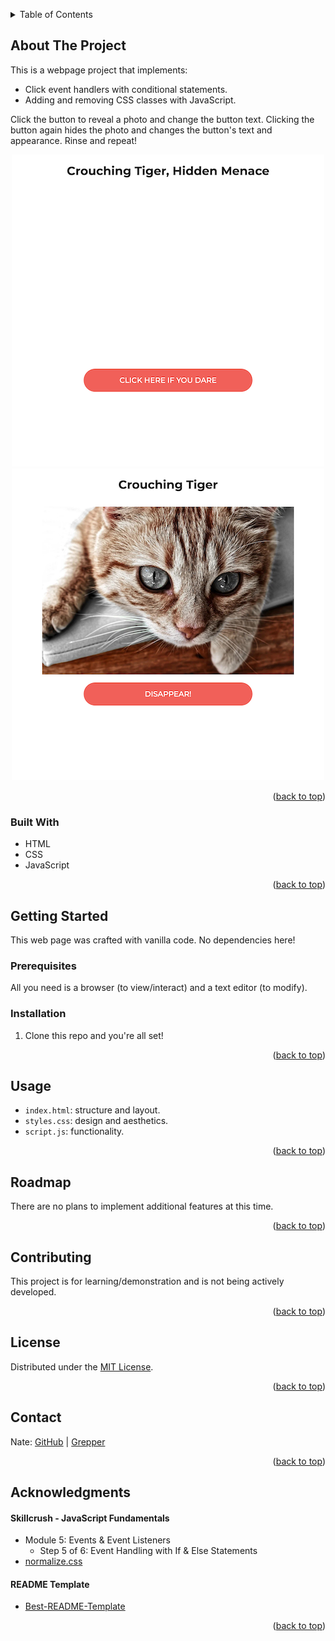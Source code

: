 <a id="readme-top"></a>

<!-- TABLE OF CONTENTS -->
<details>
  <summary>Table of Contents</summary>
  <ol>
    <li>
      <a href="#about-the-project">About The Project</a>
      <ul>
        <li><a href="#built-with">Built With</a></li>
      </ul>
    </li>
    <li>
      <a href="#getting-started">Getting Started</a>
      <ul>
        <li><a href="#prerequisites">Prerequisites</a></li>
        <li><a href="#installation">Installation</a></li>
      </ul>
    </li>
    <li><a href="#usage">Usage</a></li>
    <li><a href="#roadmap">Roadmap</a></li>
    <li><a href="#contributing">Contributing</a></li>
    <li><a href="#license">License</a></li>
    <li><a href="#contact">Contact</a></li>
    <li><a href="#acknowledgments">Acknowledgments</a></li>
  </ol>
</details>

<!-- ABOUT THE PROJECT -->

## About The Project

This is a webpage project that implements:

-   Click event handlers with conditional statements.
-   Adding and removing CSS classes with JavaScript.

Click the button to reveal a photo and change the button text. Clicking the button again hides the photo and changes the button's text and appearance. Rinse and repeat!

<div align="center">

![screenshot1](screenshots/screenshot1.png "before")
![screenshot2](screenshots/screenshot2.png "after")

</div>

<p align="right">(<a href="#readme-top">back to top</a>)</p>

### Built With

-   HTML
-   CSS
-   JavaScript

<p align="right">(<a href="#readme-top">back to top</a>)</p>

<!-- GETTING STARTED -->

## Getting Started

This web page was crafted with vanilla code. No dependencies here!

### Prerequisites

All you need is a browser (to view/interact) and a text editor (to modify).

### Installation

1. Clone this repo and you're all set!

<p align="right">(<a href="#readme-top">back to top</a>)</p>

<!-- USAGE EXAMPLES -->

## Usage

-   `index.html`: structure and layout.
-   `styles.css`: design and aesthetics.
-   `script.js`: functionality.

<p align="right">(<a href="#readme-top">back to top</a>)</p>

<!-- ROADMAP -->

## Roadmap

There are no plans to implement additional features at this time.

<p align="right">(<a href="#readme-top">back to top</a>)</p>

<!-- CONTRIBUTING -->

## Contributing

This project is for learning/demonstration and is not being actively developed.

<p align="right">(<a href="#readme-top">back to top</a>)</p>

<!-- LICENSE -->

## License

Distributed under the [MIT License](https://choosealicense.com/licenses/mit/).

<p align="right">(<a href="#readme-top">back to top</a>)</p>

<!-- CONTACT -->

## Contact

Nate: [GitHub](https://github.com/nvsmith) | [Grepper](https://www.grepper.com/profile/intra)

<p align="right">(<a href="#readme-top">back to top</a>)</p>

<!-- ACKNOWLEDGMENTS -->

## Acknowledgments

#### Skillcrush - JavaScript Fundamentals

-   Module 5: Events & Event Listeners
    -   Step 5 of 6: Event Handling with If & Else Statements
-   [normalize.css](github.com/necolas/normalize.css)

#### README Template

-   [Best-README-Template](https://github.com/othneildrew/Best-README-Template/tree/master)

<p align="right">(<a href="#readme-top">back to top</a>)</p>
